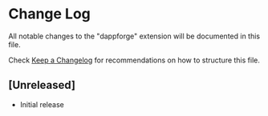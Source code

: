 # Change Log

All notable changes to the "dappforge" extension will be documented in this file.

Check [Keep a Changelog](http://keepachangelog.com/) for recommendations on how to structure this file.

## [Unreleased]

- Initial release